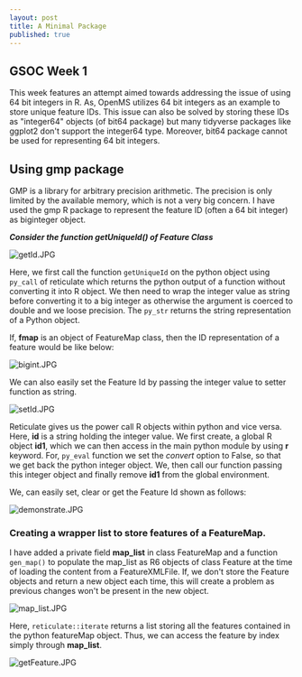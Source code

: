 ```yaml
---
layout: post
title: A Minimal Package
published: true
---
```

## GSOC Week 1

This week features an attempt aimed towards addressing the issue of using 64 bit integers in R. As, OpenMS utilizes 64 bit integers as an example to store unique feature IDs. This issue can also be solved by storing these IDs as "integer64" objects (of bit64 package) but many tidyverse packages like ggplot2 don't support the integer64 type. Moreover, bit64 package cannot be used for representing 64 bit integers.

## Using gmp package

GMP is a library for arbitrary precision arithmetic. The precision is only limited by the available memory, which is not a very big concern. I have used the gmp R package to represent the feature ID (often a 64 bit integer) as biginteger object.

_**Consider the function getUniqueId() of Feature Class**_

![getId.JPG]({{site.baseurl}}/_images/getId.JPG)

Here, we first call the function ```getUniqueId``` on the python object using ```py_call``` of reticulate which returns the python output of a function without converting it into R object. We then need to wrap the integer value as string before converting it to a big integer as otherwise the argument is coerced to double and we loose precision. The ```py_str``` returns the string representation of a Python object.

If, **fmap** is an object of FeatureMap class, then the ID representation of a feature would be like below:

![bigint.JPG]({{site.baseurl}}/_images/bigint.JPG)

We can also easily set the Feature Id by passing the integer value to setter function as string.

![setId.JPG]({{site.baseurl}}/_images/setId.JPG)

Reticulate gives us the power call R objects within python and vice versa. Here, **id** is a string holding the integer value. We first create, a global R object **id1**, which we can then access in the main python module by using **r** keyword. For, ```py_eval``` function we set the _convert_ option to False, so that we get back the python integer object. We, then call our function passing this integer object and finally remove **id1** from the global environment.

We, can easily set, clear or get the Feature Id shown as follows:

![demonstrate.JPG]({{site.baseurl}}/_images/demonstrate.JPG)


### Creating a wrapper list to store features of a FeatureMap.

I have added a private field **map_list** in class FeatureMap and a function ```gen_map()``` to populate the map_list as R6 objects of class Feature at the time of loading the content from a FeatureXMLFile.
If, we don't store the Feature objects and return a new object each time, this will create a problem as previous changes won't be present in the new object.


![map_list.JPG]({{site.baseurl}}/_images/map_list.JPG)


Here, ```reticulate::iterate``` returns a list storing all the features contained in the python featureMap object. Thus, we can access the feature by index simply through **map_list**.


![getFeature.JPG]({{site.baseurl}}/_images/getFeature.JPG)





